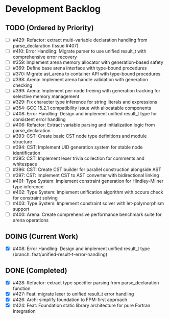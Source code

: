 # Development Backlog

## TODO (Ordered by Priority)
- [ ] #429: Refactor: extract multi-variable declaration handling from parse_declaration (Issue #407)
- [ ] #410: Error Handling: Migrate parser to use unified result_t with comprehensive error recovery
- [ ] #359: Implement arena memory allocator with generation-based safety
- [ ] #369: Define base arena interface with type-bound procedures
- [ ] #370: Migrate ast_arena to container API with type-bound procedures
- [ ] #398: Arena: Implement arena handle validation with generation checking
- [ ] #399: Arena: Implement per-node freeing with generation tracking for selective memory management
- [ ] #329: Fix character type inference for string literals and expressions
- [ ] #354: GCC 15.2.1 compatibility issue with allocatable components
- [ ] #408: Error Handling: Design and implement unified result_t type for consistent error handling
- [ ] #406: Refactor: Extract variable parsing and initialization logic from parse_declaration
- [ ] #393: CST: Create basic CST node type definitions and module structure
- [ ] #394: CST: Implement UID generation system for stable node identification
- [ ] #395: CST: Implement lexer trivia collection for comments and whitespace
- [ ] #396: CST: Create CST builder for parallel construction alongside AST
- [ ] #397: CST: Implement CST to AST converter with bidirectional linking
- [ ] #401: Type System: Implement constraint generation for Hindley-Milner type inference
- [ ] #402: Type System: Implement unification algorithm with occurs check for constraint solving
- [ ] #403: Type System: Implement constraint solver with let-polymorphism support
- [ ] #400: Arena: Create comprehensive performance benchmark suite for arena operations

## DOING (Current Work)
- [x] #408: Error Handling: Design and implement unified result_t type (branch: feat/unified-result-t-error-handling)

## DONE (Completed)
- [x] #428: Refactor: extract type specifier parsing from parse_declaration function
- [x] #427: Feat: migrate lexer to unified result_t error handling
- [x] #426: Arch: simplify foundation to FPM-first approach
- [x] #424: Feat: Foundation static library architecture for pure Fortran integration